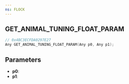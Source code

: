 ```yaml
---
ns: FLOCK
---
```

## GET_ANIMAL_TUNING_FLOAT_PARAM

```c
// 0x4BC3ECFDA0297E27
Any GET_ANIMAL_TUNING_FLOAT_PARAM(Any p0, Any p1);
```

## Parameters
* **p0**:
* **p1**:
